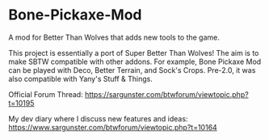 # Bone-Pickaxe-Mod
A mod for Better Than Wolves that adds new tools to the game. 

This project is essentially a port of Super Better Than Wolves! The aim is to make SBTW compatible with other addons. For example, Bone Pickaxe Mod can be played with Deco, Better Terrain, and Sock's Crops. Pre-2.0, it was also compatible with Yany's Stuff & Things.

Official Forum Thread: https://sargunster.com/btwforum/viewtopic.php?t=10195

My dev diary where I discuss new features and ideas: https://www.sargunster.com/btwforum/viewtopic.php?t=10164

